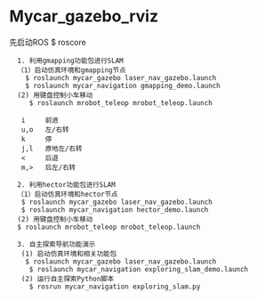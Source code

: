 # Mycar_gazebo_rviz

先启动ROS
$ roscore

      1. 利用gmapping功能包进行SLAM
      （1）启动仿真环境和gmapping节点
        $ roslaunch mycar_gazebo laser_nav_gazebo.launch 
        $ roslaunch mycar_navigation gmapping_demo.launch 
      (2) 用键盘控制小车移动
         $ roslaunch mrobot_teleop mrobot_teleop.launch
    
       i     前进
       u,o   左/右转
       k     停
       j,l   原地左/右转
       <     后退
       m,>   后左/右转

      2. 利用hector功能包进行SLAM
      （1）启动仿真环境和hector节点
       $ roslaunch mycar_gazebo laser_nav_gazebo.launch
       $ roslaunch mycar_navigation hector_demo.launch
      (2) 用键盘控制小车移动
      $ roslaunch mrobot_teleop mrobot_teleop.launch

      3. 自主探索导航功能演示
       (1) 启动仿真环境和相关功能包
        $ roslaunch mycar_gazebo laser_nav_gazebo.launch
         $ roslaunch mycar_navigation exploring_slam_demo.launch
       (2) 运行自主探索Python脚本
         $ rosrun mycar_navigation exploring_slam.py


